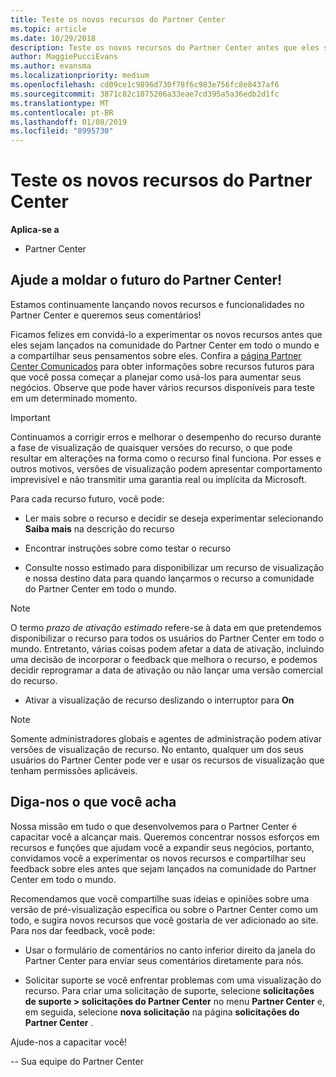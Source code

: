 ```yaml
---
title: Teste os novos recursos do Partner Center
ms.topic: article
ms.date: 10/29/2018
description: Teste os novos recursos do Partner Center antes que eles sejam lançados e conte-nos sua opinião. Ajude a moldar o futuro do Partner Center!
author: MaggiePucciEvans
ms.author: evansma
ms.localizationpriority: medium
ms.openlocfilehash: cd09ce1c9896d730f78f6c983e756fc8e8437af6
ms.sourcegitcommit: 3871c82c1075206a33eae7cd395a5a36edb2d1fc
ms.translationtype: MT
ms.contentlocale: pt-BR
ms.lasthandoff: 01/08/2019
ms.locfileid: "8995730"
---
```

# <a name="test-drive-new-partner-center-features"></a>Teste os novos recursos do Partner Center

**Aplica-se a**

- Partner Center

## <a name="help-shape-the-future-of-partner-center"></a>Ajude a moldar o futuro do Partner Center!

Estamos continuamente lançando novos recursos e funcionalidades no Partner Center e queremos seus comentários! 

Ficamos felizes em convidá-lo a experimentar os novos recursos antes que eles sejam lançados na comunidade do Partner Center em todo o mundo e a compartilhar seus pensamentos sobre eles. Confira a [página Partner Center Comunicados](https://partnercenter.microsoft.com/pcv/announcements) para obter informações sobre recursos futuros para que você possa começar a planejar como usá-los para aumentar seus negócios. Observe que pode haver vários recursos disponíveis para teste em um determinado momento.

> [!IMPORTANT]  
> Continuamos a corrigir erros e melhorar o desempenho do recurso durante a fase de visualização de quaisquer versões do recurso, o que pode resultar em alterações na forma como o recurso final funciona. Por esses e outros motivos, versões de visualização podem apresentar comportamento imprevisível e não transmitir uma garantia real ou implícita da Microsoft.

Para cada recurso futuro, você pode:

- Ler mais sobre o recurso e decidir se deseja experimentar selecionando **Saiba mais** na descrição do recurso 

- Encontrar instruções sobre como testar o recurso

- Consulte nosso estimado para disponibilizar um recurso de visualização e nossa destino data para quando lançarmos o recurso a comunidade do Partner Center em todo o mundo.

> [!NOTE]  
>  O termo *prazo de ativação estimado* refere-se à data em que pretendemos disponibilizar o recurso para todos os usuários do Partner Center em todo o mundo. Entretanto, várias coisas podem afetar a data de ativação, incluindo uma decisão de incorporar o feedback que melhora o recurso, e podemos decidir reprogramar a data de ativação ou não lançar uma versão comercial do recurso.  

- Ativar a visualização de recurso deslizando o interruptor para **On**

> [!NOTE]  
>  Somente administradores globais e agentes de administração podem ativar versões de visualização de recurso. No entanto, qualquer um dos seus usuários do Partner Center pode ver e usar os recursos de visualização que tenham permissões aplicáveis.
 
## <a name="tell-us-what-you-think"></a>Diga-nos o que você acha

Nossa missão em tudo o que desenvolvemos para o Partner Center é capacitar você a alcançar mais. Queremos concentrar nossos esforços em recursos e funções que ajudam você a expandir seus negócios, portanto, convidamos você a experimentar os novos recursos e compartilhar seu feedback sobre eles antes que sejam lançados na comunidade do Partner Center em todo o mundo. 

Recomendamos que você compartilhe suas ideias e opiniões sobre uma versão de pré-visualização específica ou sobre o Partner Center como um todo, e sugira novos recursos que você gostaria de ver adicionado ao site. Para nos dar feedback, você pode:  

-   Usar o formulário de comentários no canto inferior direito da janela do Partner Center para enviar seus comentários diretamente para nós. 

-   Solicitar suporte se você enfrentar problemas com uma visualização do recurso. Para criar uma solicitação de suporte, selecione **solicitações de suporte > solicitações do Partner Center** no menu **Partner Center** e, em seguida, selecione **nova solicitação** na página **solicitações do Partner Center** .

Ajude-nos a capacitar você!

-- Sua equipe do Partner Center

